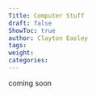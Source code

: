 ```yaml
---
Title: Computer Stuff
draft: false
ShowToc: true
author: Clayton Easley
tags: 
weight: 
categories:
---
```


coming soon